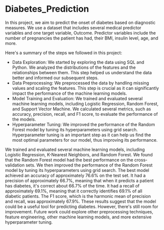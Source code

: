 # Diabetes_Prediction
In this project, we aim to predict the onset of diabetes based on diagnostic measures. We use a dataset that includes several medical predictor variables and one target variable, Outcome. Predictor variables include the number of pregnancies the patient has had, their BMI, insulin level, age, and more.

Here's a summary of the steps we followed in this project:

* Data Exploration: We started by exploring the data using SQL and Python. We analyzed the distributions of the features and the relationships between them. This step helped us understand the data better and informed our subsequent steps.
* Data Preprocessing: We preprocessed the data by handling missing values and scaling the features. This step is crucial as it can significantly impact the performance of the machine learning models.
* Model Training and Evaluation: We trained and evaluated several machine learning models, including Logistic Regression, Random Forest, and Support Vector Machine. We calculated several metrics, such as accuracy, precision, recall, and F1 score, to evaluate the performance of the models.
* Hyperparameter Tuning: We improved the performance of the Random Forest model by tuning its hyperparameters using grid search. Hyperparameter tuning is an important step as it can help us find the most optimal parameters for our model, thus improving its performance.

We trained and evaluated several machine learning models, including Logistic Regression, K-Nearest Neighbors, and Random Forest. We found that the Random Forest model had the best performance on the cross-validation sets. We then improved the performance of the Random Forest model by tuning its hyperparameters using grid search.
The best model achieved an accuracy of approximately 76.6% on the test set. It had a precision of approximately 66.7%, meaning that when it predicts a patient has diabetes, it's correct about 66.7% of the time. It had a recall of approximately 69.1%, meaning that it correctly identifies 69.1% of all diabetic patients. The F1 score, which is the harmonic mean of precision and recall, was approximately 67.9%.
These results suggest that the model could be a useful tool for predicting diabetes. However, there's still room for improvement. Future work could explore other preprocessing techniques, feature engineering, other machine learning models, and more extensive hyperparameter tuning.
